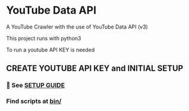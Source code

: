 # YouTube Data API

A YouTube Crawler with the use of YouTube Data API (v3)

This project runs with python3

To run a youtube API KEY is needed

## CREATE YOUTUBE API KEY and INITIAL SETUP
### :small_blue_diamond: See [SETUP GUIDE](https://github.com/mareco94/YouTubeAnalytics/tree/master/setup)


### Find scripts at [bin/](https://github.com/mareco94/YouTubeDataAPI/tree/master/bin)

